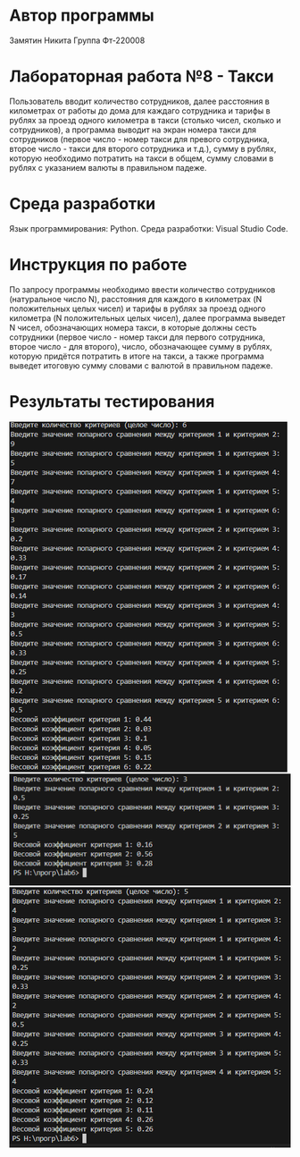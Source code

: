# Автор программы
Замятин Никита
Группа Фт-220008
# Лабораторная работа №8 - Такси
Пользователь вводит количество сотрудников, далее расстояния в километрах от работы до дома для каждаго сотрудника и тарифы в рублях за проезд одного километра в такси (столько чисел, сколько и сотрудников), а программа выводит на экран номера такси для сотрудников (первое число - номер такси для превого сотрудника, второе число - такси для второго сотрудника и т.д.), сумму в рублях, которую необходимо потратить на такси в общем, сумму словами в рублях с указанием валюты в правильном падеже.
# Среда разработки
Язык программирования: Python.
Среда разработки: Visual Studio Code.
# Инструкция по работе
По запросу программы необходимо ввести количество сотрудников (натуральное число N), расстояния для каждого в километрах (N положительных целых чисел) и тарифы в рублях за проезд одного километра (N положительных целых чисел), далее программа выведет N чисел, обозначающих номера такси, в которые должны сесть сотрудники (первое число - номер такси для первого сотрудника, второе число - для второго), число, обозначающее сумму в рублях, которую придётся потратить в итоге на такси, а также программа выведет итоговую сумму словами с валютой в правильном падеже.
# Результаты тестирования
![Тест 1](https://github.com/NikitaZamiatin/lab6/blob/main/scr6-1.png)
![Тест 2](https://github.com/NikitaZamiatin/lab6/blob/main/scr6-2.png)
![Тест 3](https://github.com/NikitaZamiatin/lab6/blob/main/scr6-3.png)